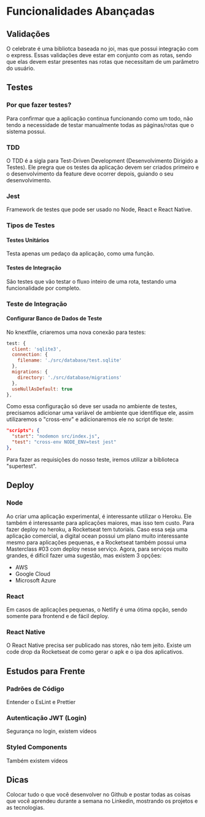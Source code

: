 # Funcionalidades Abançadas

## Validações

O celebrate é uma bibliotca baseada no joi, mas que possui integração com o express.
Essas validações deve estar em conjunto com as rotas, sendo que elas devem estar presentes nas rotas que necessitam de um parâmetro do usuário.

## Testes

### Por que fazer testes?

Para confirmar que a aplicação continua funcionando como um todo, não tendo a necessidade de testar manualmente todas as páginas/rotas que o sistema possui.

### TDD

O TDD é a sigla para Test-Driven Development (Desenvolvimento Dirigido a Testes). Ele pregra que os testes da aplicação devem ser criados primeiro e o desenvolvimento da feature deve ocorrer depois, guiando o seu desenvolvimento.

### Jest

Framework de testes que pode ser usado no Node, React e React Native.

### Tipos de Testes

#### Testes Unitários

Testa apenas um pedaço da aplicação, como uma função.

#### Testes de Integração

São testes que vão testar o fluxo inteiro de uma rota, testando uma funcionalidade por completo.

### Teste de Integração

#### Configurar Banco de Dados de Teste

No knextfile, criaremos uma nova conexão para testes:

```js
test: {
  client: 'sqlite3',
  connection: {
    filename: './src/database/test.sqlite'
  },
  migrations: {
    directory: './src/database/migrations'
  },
  useNullAsDefault: true
},
```

Como essa configuração só deve ser usada no ambiente de testes, precisamos adicionar uma variável de ambiente que identifique ele, assim utilizaremos o "cross-env" e adicionaremos ele no script de teste:

```json
"scripts": {
  "start": "nodemon src/index.js",
  "test": "cross-env NODE_ENV=test jest"
},
```

Para fazer as requisições do nosso teste, iremos utilizar a biblioteca "supertest".

## Deploy

### Node

Ao criar uma aplicação experimental, é interessante utilizar o Heroku. Ele também é interessante para aplicações maiores, mas isso tem custo. Para fazer deploy no heroku, a Rocketseat tem tutoriais.
Caso essa seja uma aplicação comercial, a digital ocean possui um plano muito interessante mesmo para aplicações pequenas, e a Rocketseat também possui uma Masterclass #03 com deploy nesse serviço.
Agora, para serviços muito grandes, é difícil fazer uma sugestão, mas existem 3 opções:
* AWS
* Google Cloud
* Microsoft Azure

### React

Em casos de aplicações pequenas, o Netlify é uma ótima opção, sendo somente para frontend e de fácil deploy.

### React Native

O React Native precisa ser publicado nas stores, não tem jeito. Existe um code drop da Rocketseat de como gerar o apk e o ipa dos aplicativos.

## Estudos para Frente

### Padrões de Código

Entender o EsLint e Prettier

### Autenticação JWT (Login)

Segurança no login, existem vídeos

### Styled Components

Também existem vídeos

## Dicas

Colocar tudo o que você desenvolver no Github e postar todas as coisas que você aprendeu durante a semana no Linkedin, mostrando os projetos e as tecnologias.